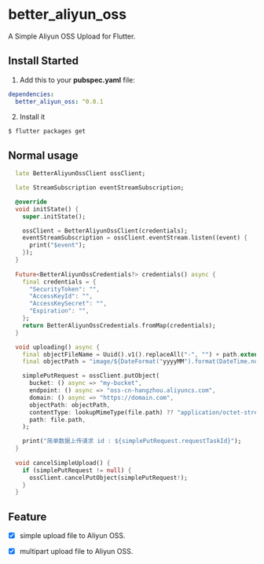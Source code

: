 # better_aliyun_oss

A Simple Aliyun OSS Upload for Flutter.

## Install Started

1. Add this to your **pubspec.yaml** file:

```yaml
dependencies:
  better_aliyun_oss: ^0.0.1
```

2. Install it

```bash
$ flutter packages get
```

## Normal usage

```dart
  late BetterAliyunOssClient ossClient;

  late StreamSubscription eventStreamSubscription;

  @override
  void initState() {
    super.initState();

    ossClient = BetterAliyunOssClient(credentials);
    eventStreamSubscription = ossClient.eventStream.listen((event) {
      print("$event");
    });
  }
  
  Future<BetterAliyunOssCredentials?> credentials() async {
    final credentials = {
      "SecurityToken": "",
      "AccessKeyId": "",
      "AccessKeySecret": "",
      "Expiration": "",
    };
    return BetterAliyunOssCredentials.fromMap(credentials);
  }

  void uploading() async {
    final objectFileName = Uuid().v1().replaceAll("-", "") + path.extension(file.path);
    final objectPath = "image/${DateFormat("yyyyMM").format(DateTime.now())}/$objectFileName";

    simplePutRequest = ossClient.putObject(
      bucket: () async => "my-bucket",
      endpoint: () async => "oss-cn-hangzhou.aliyuncs.com",
      domain: () async => "https://domain.com",
      objectPath: objectPath,
      contentType: lookupMimeType(file.path) ?? "application/octet-stream",
      path: file.path,
    );

    print("简单数据上传请求 id : ${simplePutRequest.requestTaskId}");
  }
  
  void cancelSimpleUpload() {
    if (simplePutRequest != null) {
      ossClient.cancelPutObject(simplePutRequest!);
    }
  }
```

## Feature
- [x] simple upload file to Aliyun OSS.
- [x] multipart upload file to Aliyun OSS.

